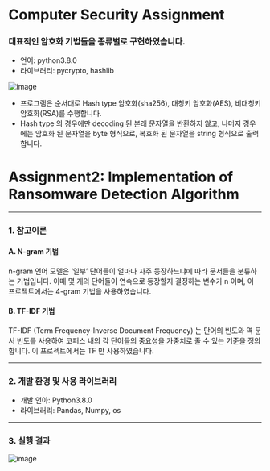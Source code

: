 # Computer Security Assignment

### 대표적인 암호화 기법들을 종류별로 구현하였습니다.
- 언어: python3.8.0
- 라이브러리: pycrypto, hashlib

![image](https://user-images.githubusercontent.com/45758481/95831772-6eba4280-0d74-11eb-81e1-1f4550ab093a.png)

- 프로그램은 순서대로 Hash type 암호화(sha256), 대칭키 암호화(AES), 비대칭키 암호화(RSA)를 수행합니다.
- Hash type 의 경우에만 decoding 된 본래 문자열을 반환하지 않고, 나머지 경우에는 암호화 된 문자열을 byte 형식으로, 복호화 된 문자열을 string 형식으로 출력합니다.




Assignment2: Implementation of Ransomware Detection Algorithm
=====
-----

### 1.	참고이론
  #### A. N-gram 기법
  n-gram 언어 모델은 ‘일부’ 단어들이 얼마나 자주 등장하느냐에 따라 문서들을 분류하는 기법입니다. 이때  몇 개의 단어들이 연속으로 등장할지 결정하는 변수가 n 이며, 이 프로젝트에서는 4-gram 기법을 사용하였습니다.
  #### B.	TF-IDF 기법
TF-IDF (Term Frequency-Inverse Document Frequency) 는 단어의 빈도와 역 문서 빈도를 사용하여 코퍼스 내의 각 단어들의 중요성을 가중치로 줄 수 있는 기준을 정의합니다. 이 프로젝트에서는 TF 만 사용하였습니다.
 


-----
### 2. 개발 환경 및 사용 라이브러리
* 개발 언아: Python3.8.0
* 라이브러리: Pandas, Numpy, os


-----
### 3. 실행 결과
![image](https://user-images.githubusercontent.com/45758481/95831772-6eba4280-0d74-11eb-81e1-1f4550ab093a.png)








